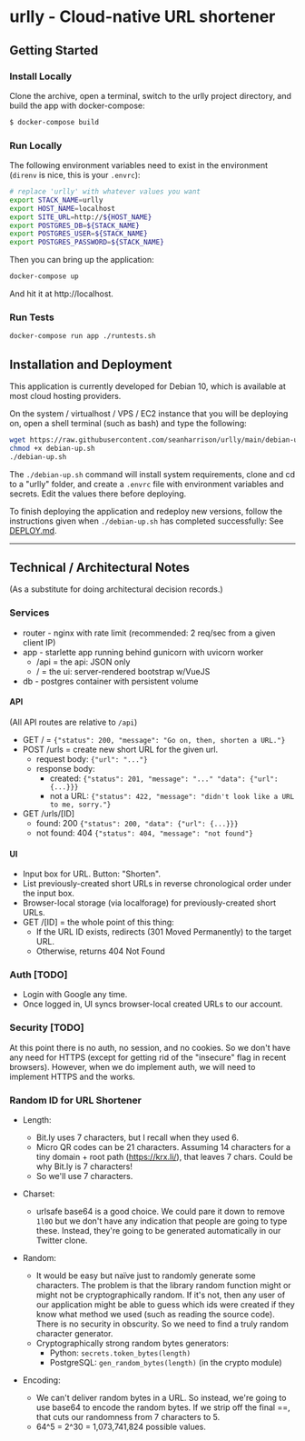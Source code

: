 # urlly - Cloud-native URL shortener

## Getting Started 

### Install Locally

Clone the archive, open a terminal, switch to the urlly project directory, and build the
app with docker-compose:
```bash
$ docker-compose build
```

### Run Locally

The following environment variables need to exist in the environment (`direnv` is nice,
this is your `.envrc`):
```bash
# replace 'urlly' with whatever values you want
export STACK_NAME=urlly
export HOST_NAME=localhost
export SITE_URL=http://${HOST_NAME}
export POSTGRES_DB=${STACK_NAME}
export POSTGRES_USER=${STACK_NAME}
export POSTGRES_PASSWORD=${STACK_NAME}
```
Then you can bring up the application:
```bash
docker-compose up
```
And hit it at http://localhost.

### Run Tests
```bash
docker-compose run app ./runtests.sh
```

## Installation and Deployment
This application is currently developed for Debian 10, which is available at most cloud
hosting providers. 

On the system / virtualhost / VPS / EC2 instance that you will be deploying on, open a
shell terminal (such as bash) and type the following:
```bash
wget https://raw.githubusercontent.com/seanharrison/urlly/main/debian-up.sh
chmod +x debian-up.sh
./debian-up.sh
```
The `./debian-up.sh` command will install system requirements, clone and cd to a "urlly"
folder, and create a `.envrc` file with environment variables and secrets. Edit the
values there before deploying.

To finish deploying the application and redeploy new versions, follow the instructions
given when `./debian-up.sh` has completed successfully: See [DEPLOY.md](DEPLOY.md).

---

## Technical / Architectural Notes
(As a substitute for doing architectural decision records.)

### Services

* router - nginx with rate limit (recommended: 2 req/sec from a given client IP)
* app - starlette app running behind gunicorn with uvicorn worker
    * /api = the api: JSON only
    * / = the ui: server-rendered bootstrap w/VueJS
* db - postgres container with persistent volume

#### API
(All API routes are relative to `/api`)

* GET / = `{"status": 200, "message": "Go on, then, shorten a URL."}`
* POST /urls = create new short URL for the given url.
    * request body: `{"url": "..."}`
    * response body: 
        * created: `{"status": 201, "message": "..." "data": {"url": {...}}}`
        * not a URL: `{"status": 422, "message": "didn't look like a URL to me,
          sorry."}`
* GET /urls/[ID]
    * found: 200 `{"status": 200, "data": {"url": {...}}}`
    * not found: 404 `{"status": 404, "message": "not found"}`

#### UI

* Input box for URL. Button: "Shorten".
* List previously-created short URLs in reverse chronological order under the input box.
* Browser-local storage (via localforage) for previously-created short URLs.
* GET /[ID] = the whole point of this thing: 
    * If the URL ID exists, redirects (301 Moved Permanently) to the target URL.
    * Otherwise, returns 404 Not Found

### Auth [TODO]

* Login with Google any time.
* Once logged in, UI syncs browser-local created URLs to our account.

### Security [TODO]

At this point there is no auth, no session, and no cookies. So we don't have any need
for HTTPS (except for getting rid of the "insecure" flag in recent browsers). However,
when we do implement auth, we will need to implement HTTPS and the works.

### Random ID for URL Shortener

* Length: 
    * Bit.ly uses 7 characters, but I recall when they used 6. 
    * Micro QR codes can be 21 characters. Assuming 14 characters for a tiny domain +
      root path (https://krx.li/), that leaves 7 chars. Could be why Bit.ly is 7
      characters!
    * So we'll use 7 characters.

* Charset:
    * urlsafe base64 is a good choice. We could pare it down to remove `1l0O` but we
      don't have any indication that people are going to type these. Instead, they're
      going to be generated automatically in our Twitter clone.

* Random:
    * It would be easy but naïve just to randomly generate some characters. The problem
      is that the library random function might or might not be cryptographically
      random. If it's not, then any user of our application might be able to guess which
      ids were created if they know what method we used (such as reading the source
      code). There is no security in obscurity. So we need to find a truly random
      character generator.
    * Cryptographically strong random bytes generators: 
        * Python: `secrets.token_bytes(length)`
        * PostgreSQL: `gen_random_bytes(length)` (in the crypto module)

* Encoding:
    * We can't deliver random bytes in a URL. So instead, we're going to use base64 to
      encode the random bytes. If we strip off the final ==, that cuts our randomness
      from 7 characters to 5.
    * 64^5 = 2^30 = 1,073,741,824 possible values.
